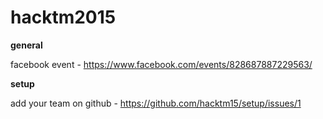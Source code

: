 # hacktm2015

**general**

facebook event - https://www.facebook.com/events/828687887229563/

**setup**

add your team on github - https://github.com/hacktm15/setup/issues/1
